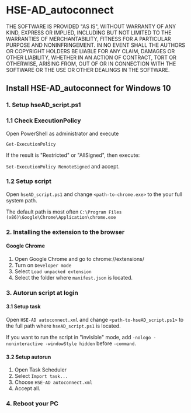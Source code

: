 # HSE-AD_autoconnect

THE SOFTWARE IS PROVIDED "AS IS", WITHOUT WARRANTY OF ANY KIND, EXPRESS OR
IMPLIED, INCLUDING BUT NOT LIMITED TO THE WARRANTIES OF MERCHANTABILITY,
FITNESS FOR A PARTICULAR PURPOSE AND NONINFRINGEMENT. IN NO EVENT SHALL THE
AUTHORS OR COPYRIGHT HOLDERS BE LIABLE FOR ANY CLAIM, DAMAGES OR OTHER
LIABILITY, WHETHER IN AN ACTION OF CONTRACT, TORT OR OTHERWISE, ARISING FROM,
OUT OF OR IN CONNECTION WITH THE SOFTWARE OR THE USE OR OTHER DEALINGS IN THE
SOFTWARE.

## Install HSE-AD_autoconnect for Windows 10

### 1. Setup hseAD_script.ps1

### 1.1 Check ExecutionPolicy

Open PowerShell as administrator and execute

`Get-ExecutionPolicy`

If the result is "Restricted" or "AllSigned", then execute:

`Set-ExecutionPolicy RemoteSigned` and accept.

### 1.2 Setup script

Open `hseAD_script.ps1` and change `<path-to-chrome.exe>` to the your full system path.

The default path is most often `C:\Program Files (x86)\Google\Chrome\Application\chrome.exe`

### 2. Installing the extension to the browser

#### Google Chrome

1. Open Google Chrome and go to chrome://extensions/
2. Turn on `Developer mode`
3. Select `Load unpacked extension`
4. Select the folder where `manifest.json` is located.

### 3. Autorun script at login

#### 3.1 Setup task

Open `HSE-AD autoconnect.xml` and change `<path-to-hseAD_script.ps1>` to the full path where `hseAD_script.ps1` is located.

If you want to run the script in "invisible" mode, add `-nologo -noninteractive -windowStyle hidden` before `-command`.

#### 3.2 Setup autorun

1. Open Task Scheduler
2. Select `Import task...`
3. Choose `HSE-AD autoconnect.xml`
4. Accept all.

### 4. Reboot your PC
